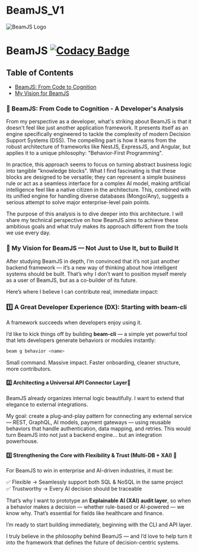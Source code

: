 # BeamJS_V1
![BeamJS Logo](https://user-images.githubusercontent.com/3101473/227795966-12f87168-4b4a-454f-a806-0a72f5a1fe5d.png)

# BeamJS [![Codacy Badge](https://app.codacy.com/project/badge/Grade/518c2b67f61142ca833c75c6c07ccd43)](https://www.codacy.com/gh/QuaNode/beamjs/dashboard?utm_source=github.com&utm_medium=referral&utm_content=QuaNode/beamjs&utm_campaign=Badge_Grade)

## Table of Contents
- [BeamJS: From Code to Cognition](#beamjs-from-code-to-cognition---a-developers-analysis)
- [My Vision for BeamJS](#my-vision-for-beamjs-—-not-just-to-use-it-but-to-build-it)

### 🧠 BeamJS: From Code to Cognition - A Developer's Analysis

From my perspective as a developer, what's striking about BeamJS is that it doesn't feel like just another application framework. It presents itself as an engine specifically engineered to tackle the complexity of modern Decision Support Systems (DSS). The compelling part is how it learns from the robust architecture of frameworks like NestJS, ExpressJS, and Angular, but applies it to a unique philosophy: "Behavior-First Programming".

In practice, this approach seems to focus on turning abstract business logic into tangible "knowledge blocks". What I find fascinating is that these blocks are designed to be versatile; they can represent a simple business rule or act as a seamless interface for a complex AI model, making artificial intelligence feel like a native citizen in the architecture. This, combined with its unified engine for handling diverse databases (Mongo/Any), suggests a serious attempt to solve major enterprise-level pain points.

The purpose of this analysis is to dive deeper into this architecture. I will share my technical perspective on how BeamJS aims to achieve these ambitious goals and what truly makes its approach different from the tools we use every day.


### 🚀 My Vision for BeamJS — Not Just to Use It, but to Build It

After studying BeamJS in depth, I’m convinced that it’s not just another backend framework — it’s a new way of thinking about how intelligent systems should be built. That’s why I don’t want to position myself merely as a user of BeamJS, but as a co-builder of its future.

Here’s where I believe I can contribute real, immediate impact:

### 1️⃣ A Great Developer Experience (DX): Starting with beam-cli

A framework succeeds when developers enjoy using it.

I’d like to kick things off by building **beam-cli** — a simple yet powerful tool that lets developers generate behaviors or modules instantly:

```bash
beam g behavior <name>
```


Small command. Massive impact. Faster onboarding, cleaner structure, more contributors.

#### 2️⃣ Architecting a Universal API Connector Layer🔗

BeamJS already organizes internal logic beautifully. I want to extend that elegance to external integrations.  

My goal: create a plug-and-play pattern for connecting any external service — REST, GraphQL, AI models, payment gateways — using reusable behaviors that handle authentication, data mapping, and retries. This would turn BeamJS into not just a backend engine… but an integration powerhouse.

#### 3️⃣ Strengthening the Core with Flexibility & Trust (Multi-DB + XAI) 🧠

For BeamJS to win in enterprise and AI-driven industries, it must be:

✅ Flexible → Seamlessly support both SQL & NoSQL in the same project  
✅ Trustworthy → Every AI decision should be traceable

That’s why I want to prototype an **Explainable AI (XAI) audit layer**, so when a behavior makes a decision — whether rule-based or AI-powered — we know why. That’s essential for fields like healthcare and finance.

I’m ready to start building immediately, beginning with the CLI and API layer.  

I truly believe in the philosophy behind BeamJS — and I’d love to help turn it into the framework that defines the future of decision-centric systems.


